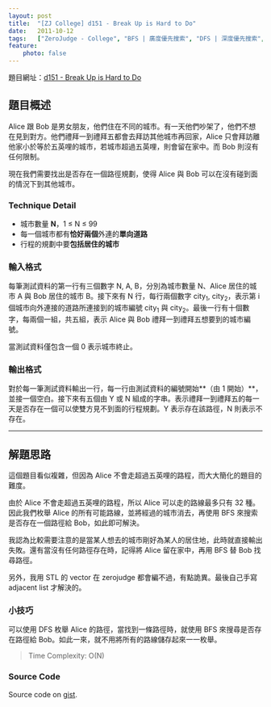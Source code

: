 ```yaml
---
layout: post
title:  "[ZJ College] d151 - Break Up is Hard to Do"
date:   2011-10-12
tags:   ["ZeroJudge - College", "BFS | 廣度優先搜索", "DFS | 深度優先搜索", "enumerate | 枚舉"]
feature:
    photo: false
---
```


題目網址：[d151 - Break Up is Hard to Do](http://140.122.185.166/ZeroJudge/ShowProblem?problemid=d151)

## 題目概述

Alice 跟 Bob 是男女朋友，他們住在不同的城市。有一天他們吵架了，他們不想在見到對方。他們禮拜一到禮拜五都會去拜訪其他城市再回家，Alice 只會拜訪離他家小於等於五英哩的城市，若城市超過五英哩，則會留在家中。而 Bob 則沒有任何限制。

現在我們需要找出是否存在一個路徑規劃，使得 Alice 與 Bob 可以在沒有碰到面的情況下到其他城市。

### Technique Detail

- 城市數量 **N**，1 ≤ N ≤ 99
- 每一個城市都有**恰好兩個**外連的**單向道路**
- 行程的規劃中要**包括居住的城市**

### 輸入格式

每筆測試資料的第一行有三個數字 N, A, B，分別為城市數量 N、Alice 居住的城市 A 與 Bob 居住的城市 B。接下來有 N 行，每行兩個數字 city<sub>1</sub>, city<sub>2</sub>，表示第 i 個城市向外連接的道路所連接到的城市編號 city<sub>1</sub> 與 city<sub>2</sub>。最後一行有十個數字，每兩個一組，共五組，表示 Alice 與 Bob 禮拜一到禮拜五想要到的城市編號。

當測試資料僅包含一個 0 表示城市終止。

### 輸出格式

對於每一筆測試資料輸出一行，每一行由測試資料的編號開始**（由 1 開始）**，並接一個空白。接下來有五個由 Y 或 N 組成的字串。表示禮拜一到禮拜五的每一天是否存在一個可以使雙方見不到面的行程規劃。Y 表示存在該路徑，N 則表示不存在。

---

## 解題思路

這個題目看似複雜，但因為 Alice 不會走超過五英哩的路程，而大大簡化的題目的難度。

由於 Alice 不會走超過五英哩的路程，所以 Alice 可以走的路線最多只有 32 種。因此我們枚舉 Alice 的所有可能路線，並將經過的城市消去，再使用 BFS 來搜索是否存在一個路徑給 Bob，如此即可解決。

我認為比較需要注意的是當某人想去的城市剛好為某人的居住地，此時就直接輸出失敗。還有當沒有任何路徑存在時，記得將 Alice 留在家中，再用 BFS 替 Bob 找尋路徑。

另外，我用 STL 的 vector 在 zerojudge 都會編不過，有點詭異。最後自己手寫 adjacent list 才解決的。

### 小技巧

可以使用 DFS 枚舉 Alice 的路徑，當找到一條路徑時，就使用 BFS 來搜尋是否存在路徑給 Bob。如此一來，就不用將所有的路線儲存起來一一枚舉。

> Time Complexity: O(N)

### Source Code

<script src="https://gist.github.com/KuoE0/1447824.js"></script>

Source code on [gist](https://gist.github.com/KuoE0/1447824).
